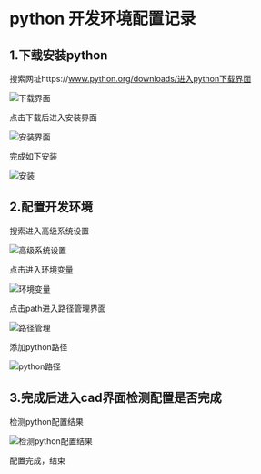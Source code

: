 # python 开发环境配置记录
## 1.下载安装python
搜索网址https://www.python.org/downloads/进入python下载界面

![下载界面](https://github.com/maojingke/picture-bed/blob/master/picture/%E5%B1%8F%E5%B9%95%E6%88%AA%E5%9B%BE%202020-10-23%20195027.png)

点击下载后进入安装界面

![安装界面](https://github.com/maojingke/picture-bed/blob/master/picture/478229528649034390.jpg)

完成如下安装

![安装](https://github.com/maojingke/picture-bed/blob/master/picture/829914667514774059.jpg)

## 2.配置开发环境

搜索进入高级系统设置

![高级系统设置](https://github.com/maojingke/picture-bed/blob/master/picture/%E5%B1%8F%E5%B9%95%E6%88%AA%E5%9B%BE%202020-10-23%20190620.png)

点击进入环境变量

![环境变量](https://github.com/maojingke/picture-bed/blob/master/picture/%E5%B1%8F%E5%B9%95%E6%88%AA%E5%9B%BE%202020-10-23%20191142.png)

点击path进入路径管理界面

![路径管理](https://github.com/maojingke/picture-bed/blob/master/picture/%E5%B1%8F%E5%B9%95%E6%88%AA%E5%9B%BE%202020-10-23%20191331.png)

添加python路径

![python路径](https://github.com/maojingke/picture-bed/blob/master/picture/%E5%B1%8F%E5%B9%95%E6%88%AA%E5%9B%BE%202020-10-23%20191843.png)

## 3.完成后进入cad界面检测配置是否完成

检测python配置结果

![检测python配置结果](https://github.com/maojingke/picture-bed/blob/master/picture/%E5%B1%8F%E5%B9%95%E6%88%AA%E5%9B%BE%202020-10-23%20191652.png)


配置完成，结束


